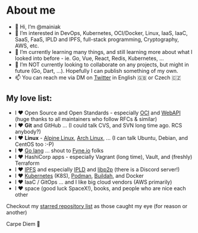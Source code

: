 # About me

- 👋 Hi, I’m @mainiak
- 👀 I’m interested in DevOps, Kubernetes, OCI/Docker, Linux, IaaS, IaaC, SaaS, FaaS, IPLD and IPFS, full-stack programming, Cryptography, AWS, etc.
- 🌱 I’m currently learning many things, and still learning more about what I looked into before - ie. Go, Vue, React, Redis, Kubernetes, ...
- 💞️ I’m NOT currently looking to collaborate on any projects, but might in future (Go, Dart, ...). Hopefully I can publish something of my own.
- 📫 You can reach me via DM on [Twitter](https://twitter.com/mainiak_cz) in English 🇬🇧 or Czech 🇨🇿

<!---
mainiak/mainiak is a ✨ special ✨ repository because its `README.md` (this file) appears on your GitHub profile.
You can click the Preview link to take a look at your changes.
--->


## My love list:

- I ❤️ Open Source and Open Standards - especially [OCI](https://opencontainers.org/) and [WebAPI](https://developer.mozilla.org/en-US/docs/Web/API) (huge thanks to all maintainers who follow RFCs & similar)
- I ❤️ **Git** and GitHub ... (I could talk CVS, and SVN long time ago. RCS anybody?)
- I ❤️ **Linux** - [Alpine Linux](https://www.alpinelinux.org/), [Arch Linux](https://archlinux.org/), ... (I can talk Ubuntu, Debian, and CentOS too :-P)
- I ❤️ [Go lang](https://go.dev/) ... shout to [Fyne.io](https://github.com/fyne-io) folks
- I ❤️ HashiCorp apps - especially Vagrant (long time), Vault, and (freshly) Terraform
- I ❤️ [IPFS](https://ipfs.tech/) and especially [IPLD](https://ipld.io/) and [libp2p](https://libp2p.io/) (there is a Discord server!)
- I ❤️ [Kubernetes](https://kubernetes.io/) (K8S), [Podman](https://podman.io/), [Buildah](https://buildah.io/), and Docker
- I ❤️ IaaC / GitOps ... and I like big cloud vendors (AWS primarily)
- I ❤️ space (good luck SpaceX!), books, and people who are nice each other

Checkout my [starred repository list](https://github.com/mainiak?direction=desc&sort=stars&tab=stars) as those caught my eye (for reason or another)

Carpe Diem 💝

